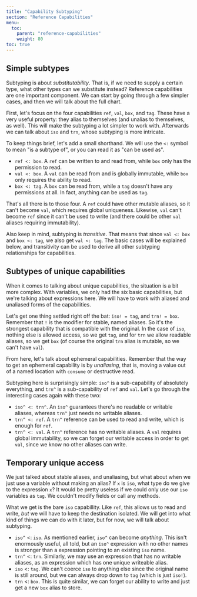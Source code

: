 ```yaml
---
title: "Capability Subtyping"
section: "Reference Capabilities"
menu:
  toc:
    parent: "reference-capabilities"
    weight: 80
toc: true
---
```


## Simple subtypes

Subtyping is about _substitutability_. That is, if we need to supply a certain type, what other types can we substitute instead? Reference capabilities are one important component. We can start by going through a few simpler cases, and then we will talk about the full chart.

First, let's focus on the four capabilities `ref`, `val`, `box`, and `tag`. These have a very useful property: they alias to themselves (and unalias to themselves, as well). This will make the subtyping a lot simpler to work with. Afterwards we can talk about `iso` and `trn`, whose subtyping is more intricate.

To keep things brief, let's add a small shorthand. We will use the `<:` symbol to mean "is a subtype of", or you can read it as "can be used as".

* `ref <: box`. A `ref` can be written to and read from, while `box` only has the permission to read.
* `val <: box`. A `val` can be read from and is globally immutable, while `box` only requires the ability to read.
* `box <: tag`. A `box` can be read from, while a `tag` doesn't have any permissions at all. In fact, anything can be used as `tag`.

That's all there is to those four. A `ref` could have other mutable aliases, so it can't become `val`, which requires global uniqueness. Likewise,
`val` can't become `ref` since it can't be used to write (and there could be other `val` aliases requiring immutability).

Also keep in mind, subtyping is _transitive_. That means that since `val <: box` and `box <: tag`, we also get `val <: tag`. The basic cases will be explained below, and transitivity can be used to derive all other subtyping relationships for capabilities.

## Subtypes of unique capabilities

When it comes to talking about unique capabilities, the situation is a bit more complex. With variables, we only had the six basic capabilities,
but we're talking about expressions here. We will have to work with aliased and unaliased forms of the capabilities.

Let's get one thing settled right off the bat: `iso! = tag`, and `trn! = box`. Remember that `!` is the modifier for stable, named aliases. So it's the strongest capability that is compatible with the original. In the case of `iso`, nothing else is allowed access, so we get `tag`, and for `trn` we allow readable aliases,
so we get `box` (of course the original `trn` alias is mutable, so we can't have `val`).

From here, let's talk about ephemeral capabilities. Remember that the way to get an ephemeral capability is by _unaliasing_, that is, moving a value out of a
named location with `consume` or destructive read.

Subtyping here is surprisingly simple: `iso^` is a sub-capability of absolutely everything, and `trn^` is a sub-capability of `ref` and `val`. Let's go through the interesting cases again with these two:

* `iso^ <: trn^`. An `iso^` guarantees there's no readable or writable aliases, whereas `trn^` just needs no writable aliases.
* `trn^ <: ref`. A `trn^` reference can be used to read and write, which is enough for `ref`.
* `trn^ <: val`. A `trn^` reference has no writable aliases. A `val` requires global immutability, so we can forget our writable access in order to get `val`, since we know no other aliases can write.

## Temporary unique access

We just talked about stable aliases, and unaliasing, but what about when we just use a variable without making an alias?
If `x` is `iso`, what type do we give to the expression `x`? It would be pretty useless if we could only use our `iso` variables as `tag`. We couldn't modify fields or call any methods.

What we get is the bare `iso` capabillity. Like `ref`, this allows us to read and write, *but* we will have to keep the destination isolated. We will get into what
kind of things we can do with it later, but for now, we will talk about subtyping.

* `iso^` <: `iso`. As mentioned earlier, `iso^` can become *anything*. This isn't enormously useful, all told, but an `iso^` expression with no other names
is stronger than a expression pointing to an existing `iso` name.
* `trn^` <: `trn`. Similarly, we may use an expression that has no writable aliases, as an expression which has one unique writeable alias.
* `iso` <: `tag`. We can't coerce `iso` to anything else since the original name is still around, but we can always drop down to `tag` (which is just `iso!`).
* `trn` <: `box`. This is quite similar, we can forget our ability to write and just get a new `box` alias to store.
